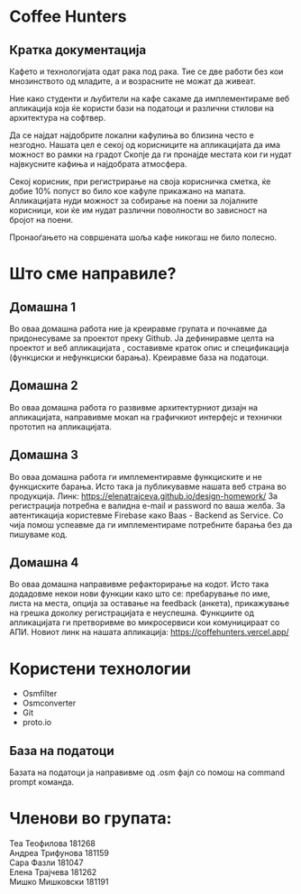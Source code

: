 # Coffee Hunters
## Кратка документација

Кафето и технологијата одат рака под рака. Тие се две работи без кои мнозинството од младите, а и возрасните не можат да живеат.

Ние како студенти и љубители на кафе сакаме да имплементираме веб апликација која ќе користи бази на податоци и различни стилови на архитектура на софтвер.

Да се најдат најдобрите локални кафулиња во близина често е незгодно. Нашата цел е секој од корисниците на апликацијата да има можност во рамки на градот Скопје да ги пронајде местата кои ги нудат највкусните кафиња и најдобрата атмосфера.

Секој корисник, при регистрирање на своја корисничка сметка, ќе добие 10% попуст во било кое кафуле прикажано на мапата. Апликацијата нуди можност за собирање на поени за лојалните корисници, кои ќе им нудат различни поволности во зависност на бројот на поени.

Пронаоѓањето на совршената шоља кафе никогаш не било полесно.


# Што сме направиле?
## Домашна 1

Во оваа домашна работа ние ја креиравме групата и почнавме да придонесуваме за проектот преку Github. Ја дефиниравме целта на проектот и веб апликацијата , составивме краток опис и спецификација (функциски и нефункциски барања). Креиравме база на податоци.

## Домашна 2

Во оваа домашна работа го развивме архитектурниот дизајн на апликацијата, направивме мокап на графичкиот интерфејс и технички прототип на апликацијата.


## Домашна 3

Во оваа домашна работа ги имплементиравме функциските и не функциските барања. Исто така ја публикувавме нашата веб страна во продукција.
Линк: https://elenatrajceva.github.io/design-homework/
За регистрација потребна е валидна e-mail и password по ваша желба. За автентикација користевме Firebase како Baas - Backend as Service.
Со чија помош успеавме да ги имплементираме потребните барања без да пишуваме код.

## Домашна 4

Во оваа домашна направивме рефакторирање на кодот. Исто така додадовме некои нови функции како што се: пребарување по име, листа на места, опција за оставање на feedback (анкета), прикажување на грешка доколку регистрацијата е неуспешна.
Функциите од апликацијата ги претворивме во микросервиси кои комуницираат со АПИ.
Новиот линк на нашата апликациja: https://coffehunters.vercel.app/

# Користени технологии

* Osmfilter
* Osmconverter
* Git
* proto.io

## База на податоци

Базата на податоци ја направивме од .osm фајл со помош на command prompt команда.


# Членови во групата:
Теа Теофилова 181268<br/>
Андреа Трифунова 181159<br/>
Сара Фазли 181047<br/>
Елена Трајчева  181262<br/>
Мишко Мишковски 181191
